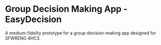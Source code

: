 # Group Decision Making App - EasyDecision
A medium-fidelity prototype for a group decision-making app designed for SFWRENG 4HC3.
